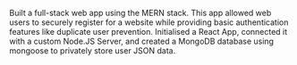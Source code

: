 Built a full-stack web app using the MERN stack. This app allowed web users to securely register for a website while providing basic authentication features like duplicate user prevention. Initialised a React App, connected it with a custom Node.JS Server, and created a MongoDB database using mongoose to privately store user JSON data.
